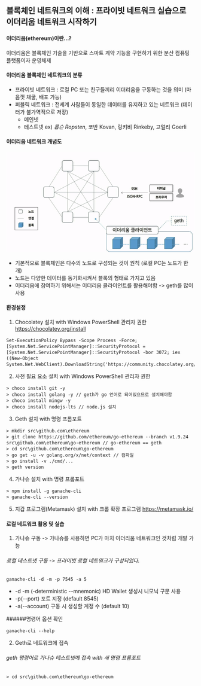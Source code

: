 ## 블록체인 네트워크의 이해 : 프라이빗 네트워크 실습으로 이더리움 네트워크 시작하기

#### 이더리움(ethereum)이란...?
이더리움은 블록체인 기술을 기반으로 스마트 계약 기능을 구현하기 위한 분산 컴퓨팅 플랫폼이자 운영체제

#### 이더리움 블록체인 네트워크의 분류
- 프라이빗 네트워크 : 로컬 PC 또는 친구들끼리 이더리움을 구동하는 것을 의미 (마음껏 채굴, 배포 가능)  
- 퍼블릭 네트워크 : 전세계 사람들이 동일한 데이터를 유지하고 있는 네트워크 (데이터가 불가역적으로 저장)  
  - 메인넷  
  - 테스트넷 ex) _롭슨 Ropsten_, 코반 Kovan, 링키비 Rinkeby, 고얼리 Goerli

#### 이더리움 네트워크 개념도
![networkconcept](md-images/networkconcept.png)  
- 기본적으로 블록체인은 다수의 노드로 구성되는 것이 원칙 (로컬 PC는 노드가 한 개)  
- 노드는 다양한 데이터를 동기화시켜서 블록의 형태로 가지고 있음
- 이더리움에 참여하기 위해서는 이더리움 클라이언트를 활용해야함 -> geth를 많이 사용

#### 환경설정
1. Chocolatey 설치 with Windows PowerShell 관리자 권한
https://chocolatey.org/install
```
Set-ExecutionPolicy Bypass -Scope Process -Force; [System.Net.ServicePointManager]::SecurityProtocol = [System.Net.ServicePointManager]::SecurityProtocol -bor 3072; iex ((New-Object System.Net.WebClient).DownloadString('https://community.chocolatey.org/install.ps1'))
```

2. 사전 필요 요소 설치 with Windows PowerShell 관리자 권한
```
> choco install git -y
> choco install golang -y // geth가 go 언어로 되어있으므로 설치해야함
> choco install mingw -y
> choco install nodejs-lts // node.js 설치
```

3. Geth 설치 with 명령 프롬포트
```
> mkdir src\github.com\ethereum
> git clone https://github.com/ethereum/go-ethereum --branch v1.9.24 src\github.com\ethereum\go-ethereum // go-ethereum == geth
> cd src\github.com\ethereum\go-ethereum
> go get -u -v golang.org/x/net/context // 컴파일
> go install -v ./cmd/...
> geth version
```

4. 가나슈 설치 with 명령 프롬포트 
```
> npm install -g ganache-cli
> ganache-cli --version
```

5. 지갑 프로그램(Metamask) 설치 with 크롬 확장 프로그램
https://metamask.io/

#### 로컬 네트워크 활용 및 실습
1. 가나슈 구동 -> 가나슈를 사용하면 PC가 마치 이더리움 네트워크인 것처럼 개발 가능
###### 로컬 테스트넷 구동 -> 프라이빗 로컬 네트워크가 구성되었다.
```
ganache-cli -d -m -p 7545 -a 5
```
- -d -m (-deterministic --mnemonic) HD Wallet 생성시 니모닉 구문 사용
- -p(--port) 포트 지정 (default 8545)
- -a(--account) 구동 시 생성할 계정 수 (default 10)

######명령어 옵션 확인
```
ganache-cli --help
```

2. Geth로 네트워크에 접속
###### geth 명령어로 가나슈 테스트넷에 접속 with 새 명령 프롬포트
```
> cd src\github.com\ethereum\go-ethereum
```









